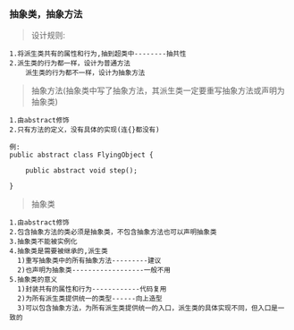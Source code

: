 ### 抽象类，抽象方法

>设计规则:

	1.将派生类共有的属性和行为,抽到超类中--------抽共性
	2.派生类的行为都一样，设计为普通方法
	    派生类的行为都不一样，设计为抽象方法
	    
>抽象方法(抽象类中写了抽象方法，其派生类一定要重写抽象方法或声明为抽象类)

	1.由abstract修饰
	2.只有方法的定义，没有具体的实现(连{}都没有)
	
	例:
	public abstract class FlyingObject {
	
		public abstract void step();
		
	}
	
>抽象类
	
	1.由abstract修饰
	2.包含抽象方法的类必须是抽象类，不包含抽象方法也可以声明抽象类
	3.抽象类不能被实例化
	4.抽象类是需要被继承的,派生类
	  1)重写抽象类中的所有抽象方法---------建议
	  2)也声明为抽象类------------------一般不用
	5.抽象类的意义
	  1)封装共有的属性和行为------------代码复用
	  2)为所有派生类提供统一的类型------向上造型
	  3)可以包含抽象方法，为所有派生类提供统一的入口，派生类的具体实现不同，但入口是一致的
	  